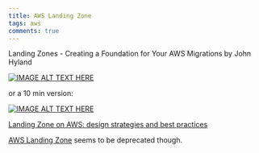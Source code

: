 ```yaml
---
title: AWS Landing Zone
tags: aws
comments: true
---
```


Landing Zones - Creating a Foundation for Your AWS Migrations
by John Hyland

[![IMAGE ALT TEXT HERE](http://img.youtube.com/vi/-u9LK8Dueyc/0.jpg)](http://www.youtube.com/watch?v=-u9LK8Dueyc)


or a 10 min version:

[![IMAGE ALT TEXT HERE](http://img.youtube.com/vi/bRncvJHMDJ0/0.jpg)](http://www.youtube.com/watch?v=bRncvJHMDJ0)

[Landing Zone on AWS: design strategies and best practices](https://towardsaws.com/landing-zone-on-aws-design-strategies-and-best-practices-ff82d35166f5)

[AWS Landing Zone](https://aws.amazon.com/solutions/implementations/aws-landing-zone/)
seems to be deprecated though.
